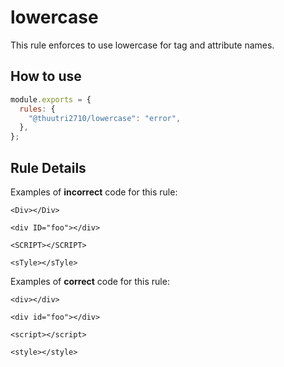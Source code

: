 # lowercase

This rule enforces to use lowercase for tag and attribute names.

## How to use

```js,.eslintrc.js
module.exports = {
  rules: {
    "@thuutri2710/lowercase": "error",
  },
};
```

## Rule Details

Examples of **incorrect** code for this rule:

<!-- prettier-ignore -->
```html,incorrect
<Div></Div>
```

<!-- prettier-ignore -->
```html,incorrect
<div ID="foo"></div>
```

<!-- prettier-ignore -->
```html,incorrect
<SCRIPT></SCRIPT>
```

<!-- prettier-ignore -->
```html,incorrect
<sTyle></sTyle>
```

Examples of **correct** code for this rule:

```html,correct
<div></div>
```

```html,correct
<div id="foo"></div>
```

```html,correct
<script></script>
```

```html,correct
<style></style>
```
